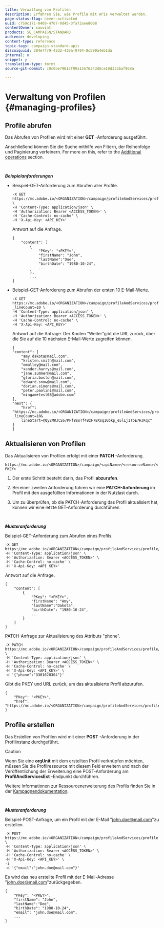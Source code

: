 ```yaml
---
title: Verwaltung von Profilen
description: Erfahren Sie, wie Profile mit APIs verwaltet werden.
page-status-flag: never-activated
uuid: c7b9c171-0409-4707-9d45-3fa72aee8008
contentOwner: sauviat
products: SG_CAMPAIGN/STANDARD
audience: developing
content-type: reference
topic-tags: campaign-standard-apis
discoiquuid: 304e7779-42d2-430a-9704-8c599a4eb1da
internal: n
snippet: y
translation-type: tm+mt
source-git-commit: c0c0be79613f99a15676343d8ce10d335baf968a

---
```



# Verwaltung von Profilen {#managing-profiles}

## Profile abrufen

Das Abrufen von Profilen wird mit einer **GET** -Anforderung ausgeführt.

Anschließend können Sie die Suche mithilfe von Filtern, der Reihenfolge und Paginierung verfeinern. For more on this, refer to the [Additional operations](../../api/using/sorting.md) section.

<br/>

***Beispielanforderungen***

* Beispiel-GET-Anforderung zum Abrufen aller Profile.

   ```
   -X GET https://mc.adobe.io/<ORGANIZATION>/campaign/profileAndServices/profile \
   -H 'Content-Type: application/json' \
   -H 'Authorization: Bearer <ACCESS_TOKEN>' \
   -H 'Cache-Control: no-cache' \
   -H 'X-Api-Key: <API_KEY>'
   ```

   Antwort auf die Anfrage.

   ```
   {
       "content": [
           {
               "PKey": "<PKEY>",
               "firstName": "John",
               "lastName":"Doe",
               "birthDate": "1980-10-24",
               ...
           },
           ...
   }
   ```

* Beispiel-GET-Anforderung zum Abrufen der ersten 10 E-Mail-Werte.

   ```
   -X GET https://mc.adobe.io/<ORGANIZATION>/campaign/profileAndServices/profile/email?_lineCount=10 \
   -H 'Content-Type: application/json' \
   -H 'Authorization: Bearer <ACCESS_TOKEN>' \
   -H 'Cache-Control: no-cache' \
   -H 'X-Api-Key: <API_KEY>'
   ```

   Antwort auf die Anfrage. Der Knoten "Weiter"gibt die URL zurück, über die Sie auf die 10 nächsten E-Mail-Werte zugreifen können.

   ```
   {
   "content": [
       "amy.dakota@mail.com",
       "kristen.smith@mail.com",
       "omalley@mail.com",
       "xander.harrys@mail.com",
       "jane.summer@mail.com",
       "gloria.boston@mail.com",
       "edward.snow@mail.com",
       "dorian.simons@mail.com",
       "peter.paolini@mail.com",
       "mingam+test08@adobe.com"
   ],
   "next": {
       "href": "https://mc.adobe.io/<ORGANIZATION>/campaign/profileAndServices/profile/email?_lineCount=10&_
       lineStart=@Qy2MRJCS67PFf8soTf4BzF7BXsq1Gbkp_e5lLj1TbE7HJKqc"
   }
   }
   ```

## Aktualisieren von Profilen

Das Aktualisieren von Profilen erfolgt mit einer **PATCH** -Anforderung.

`https://mc.adobe.io/<ORGANIZATION>/campaign/<apiName>/<resourceName>/<PKEY>`

1. Der erste Schritt besteht darin, das Profil **abzurufen**.

1. Bei einer zweiten Anforderung führen wir eine **PATCH-Anforderung** im Profil mit den ausgefüllten Informationen in der Nutzlast durch.

1. Um zu überprüfen, ob die PATCH-Anforderung das Profil aktualisiert hat, können wir eine letzte GET-Anforderung durchführen.

<br/>

***Musteranforderung***

Beispiel-GET-Anforderung zum Abrufen eines Profils.

```
-X GET https://mc.adobe.io/<ORGANIZATION>/campaign/profileAndServices/profile/<PKEY>\
-H 'Content-Type: application/json' \
-H 'Authorization: Bearer <ACCESS_TOKEN>' \
-H 'Cache-Control: no-cache' \
-H 'X-Api-Key: <API_KEY>'
```

Antwort auf die Anfrage.

```
{
    "content": [
        {
            "PKey": "<PKEY>",
            "firstName": "Amy",
            "lastName":"Dakota",
            "birthDate": "1980-10-24",
            ...
        }
    ]
}
```

PATCH-Anfrage zur Aktualisierung des Attributs "phone".

```
-X PATCH https://mc.adobe.io/<ORGANIZATION>/campaign/profileAndServices/profile/<PKEY> \
-H 'Content-Type: application/json' \
-H 'Authorization: Bearer <ACCESS_TOKEN>' \
-H 'Cache-Control: no-cache' \
-H 'X-Api-Key: <API_KEY>' \
-d '{"phone":"3301020304"}'
```

Gibt die PKEY und URL zurück, um das aktualisierte Profil abzurufen.

```
{
    "PKey": "<PKEY>",
    "href": "https://mc.adobe.io/<ORGANIZATION>/campaign/profileAndServices/profile/@2v1dr3ZKJveMDhAdh0MPnh9hNQQ93qb7AW6BNVVKknjwXvTZRBAgUqz1SNcB4ZndgjqOofx3BwBZYBftlmObISoM3rs"
}
```

## Profile erstellen

Das Erstellen von Profilen wird mit einer **POST** -Anforderung in der Profilinstanz durchgeführt.

>[!CAUTION]
>
>Wenn Sie eine <b>orgUnit</b> mit dem erstellten Profil verknüpfen möchten, müssen Sie die Profilressource mit diesem Feld erweitern und nach der Veröffentlichung der Erweiterung eine POST-Anforderung am <b>ProfilAndServicesExt</b> -Endpunkt durchführen.
>
>Weitere Informationen zur Ressourcenerweiterung des Profils finden Sie in der <a href="https://helpx.adobe.com/campaign/standard/administration/using/organizational-units.html#partitioning-profiles">Kampagnendokumentation</a>.

<br/>

***Musteranforderung***

Beispiel-POST-Anfrage, um ein Profil mit der E-Mail "john.doe@mail.com"zu erstellen.

```
-X POST https://mc.adobe.io/<ORGANIZATION>/campaign/profileAndServices/profile \
-H 'Content-Type: application/json' \
-H 'Authorization: Bearer <ACCESS_TOKEN>' \
-H 'Cache-Control: no-cache' \
-H 'X-Api-Key: <API_KEY>' \
-i
-d '{"email":"john.doe@mail.com"}'
```

Es wird das neu erstellte Profil mit der E-Mail-Adresse "john.doe@mail.com"zurückgegeben.

```
{
    "PKey": "<PKEY>",
    "firstName": "John",
    "lastName":"Doe",
    "birthDate": "1980-10-24",
    "email": "john.doe@mail.com",
    ...
}
```
